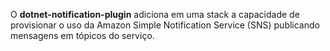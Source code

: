 O **dotnet-notification-plugin** adiciona em uma stack a capacidade de provisionar o uso da Amazon Simple Notification Service (SNS) publicando mensagens em tópicos do serviço.